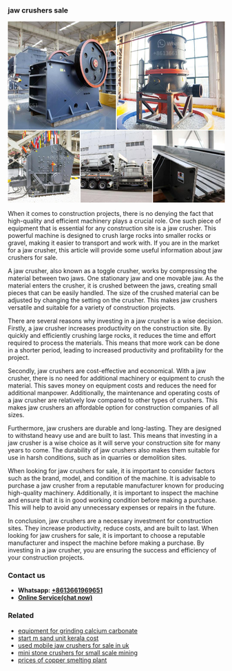 <h3>jaw crushers sale</h3><img src='1703042120.jpg' alt=''><p>When it comes to construction projects, there is no denying the fact that high-quality and efficient machinery plays a crucial role. One such piece of equipment that is essential for any construction site is a jaw crusher. This powerful machine is designed to crush large rocks into smaller rocks or gravel, making it easier to transport and work with. If you are in the market for a jaw crusher, this article will provide some useful information about jaw crushers for sale.</p><p>A jaw crusher, also known as a toggle crusher, works by compressing the material between two jaws. One stationary jaw and one movable jaw. As the material enters the crusher, it is crushed between the jaws, creating small pieces that can be easily handled. The size of the crushed material can be adjusted by changing the setting on the crusher. This makes jaw crushers versatile and suitable for a variety of construction projects.</p><p>There are several reasons why investing in a jaw crusher is a wise decision. Firstly, a jaw crusher increases productivity on the construction site. By quickly and efficiently crushing large rocks, it reduces the time and effort required to process the materials. This means that more work can be done in a shorter period, leading to increased productivity and profitability for the project.</p><p>Secondly, jaw crushers are cost-effective and economical. With a jaw crusher, there is no need for additional machinery or equipment to crush the material. This saves money on equipment costs and reduces the need for additional manpower. Additionally, the maintenance and operating costs of a jaw crusher are relatively low compared to other types of crushers. This makes jaw crushers an affordable option for construction companies of all sizes.</p><p>Furthermore, jaw crushers are durable and long-lasting. They are designed to withstand heavy use and are built to last. This means that investing in a jaw crusher is a wise choice as it will serve your construction site for many years to come. The durability of jaw crushers also makes them suitable for use in harsh conditions, such as in quarries or demolition sites.</p><p>When looking for jaw crushers for sale, it is important to consider factors such as the brand, model, and condition of the machine. It is advisable to purchase a jaw crusher from a reputable manufacturer known for producing high-quality machinery. Additionally, it is important to inspect the machine and ensure that it is in good working condition before making a purchase. This will help to avoid any unnecessary expenses or repairs in the future.</p><p>In conclusion, jaw crushers are a necessary investment for construction sites. They increase productivity, reduce costs, and are built to last. When looking for jaw crushers for sale, it is important to choose a reputable manufacturer and inspect the machine before making a purchase. By investing in a jaw crusher, you are ensuring the success and efficiency of your construction projects.</p><h3>Contact us</h3><ul><li><strong>Whatsapp:&nbsp;<a href="https://wa.me/8613661969651">+8613661969651</a></strong></li><li><a href="https://swt.shibang-china.com/?git&amp;zhl&amp;jaw crushers sale"><strong>Online Service(chat now)</strong></a></li></ul><h3>Related</h3><ul><li><a href='equipment for grinding calcium carbonate.md'>equipment for grinding calcium carbonate</a></li><li><a href='start m sand unit kerala cost.md'>start m sand unit kerala cost</a></li><li><a href='used mobile jaw crushers for sale in uk.md'>used mobile jaw crushers for sale in uk</a></li><li><a href='mini stone crushers for small scale mining.md'>mini stone crushers for small scale mining</a></li><li><a href='prices of copper smelting plant.md'>prices of copper smelting plant</a></li></ul>